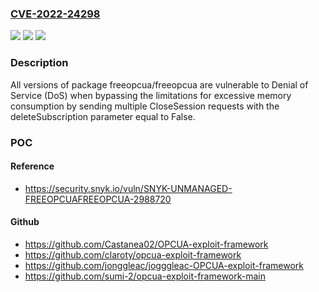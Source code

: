 ### [CVE-2022-24298](https://cve.mitre.org/cgi-bin/cvename.cgi?name=CVE-2022-24298)
![](https://img.shields.io/static/v1?label=Product&message=FreeOpcUa%2Ffreeopcua&color=blue)
![](https://img.shields.io/static/v1?label=Version&message=0%20&color=brightgreen)
![](https://img.shields.io/static/v1?label=Vulnerability&message=Denial%20of%20Service%20(DoS)&color=brightgreen)

### Description

All versions of package freeopcua/freeopcua are vulnerable to Denial of Service (DoS) when bypassing the limitations for excessive memory consumption by sending multiple CloseSession requests with the deleteSubscription parameter equal to False.

### POC

#### Reference
- https://security.snyk.io/vuln/SNYK-UNMANAGED-FREEOPCUAFREEOPCUA-2988720

#### Github
- https://github.com/Castanea02/OPCUA-exploit-framework
- https://github.com/claroty/opcua-exploit-framework
- https://github.com/jonggleac/jogggleac-OPCUA-exploit-framework
- https://github.com/sumi-2/opcua-exploit-framework-main

